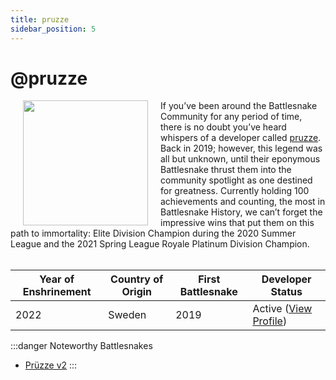 ```yaml
---
title: pruzze
sidebar_position: 5
---
```


# @pruzze

<img src="/img/hall-of-fame/pruzze.png" hspace="20" align="left" p width="200px"/>
If you’ve been around the Battlesnake Community for any period of time, there is no doubt you’ve heard whispers of a developer called <a href="https://play.battlesnake.com/profile/pruzze"> pruzze</a>. Back in 2019; however, this legend was all but unknown, until their eponymous Battlesnake thrust them into the community spotlight as one destined for greatness. Currently holding 100 achievements and counting, the most in Battlesnake History, we can’t forget the impressive wins that put them on this path to immortality: Elite Division Champion during the 2020 Summer League and the 2021 Spring League Royale Platinum Division Champion.‍

<br clear="left"/>
<br clear="left"/>

| Year of Enshrinement | Country of Origin | First Battlesnake | Developer Status                                                |
|----------------------|-------------------|-------------------|-----------------------------------------------------------------|
| 2022                 | Sweden            | 2019              | Active ([View Profile](https://play.battlesnake.com/profile/pruzze)) |

:::danger Noteworthy Battlesnakes

- [Prüzze v2](https://play.battlesnake.com/profile/pruzze#pruzze-v2)
:::


